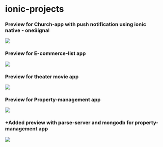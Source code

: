 # ionic-projects

<h3>Preview for Church-app with push notification using ionic native - oneSignal</h3>

[<img src="https://media.giphy.com/media/ll5QJ1jnNcXyax1zqT/giphy.gif"/>](https://youtu.be/fiVNtKLMIdU)

<h3>Preview for E-commerce-list app</h3>

[<img src="https://media.giphy.com/media/46fdybJNCkavzvVnEN/giphy.gif"/>](https://youtu.be/nitqJWEjG_Q)

<h3>Preview for theater movie app</h3>

[<img src="https://media.giphy.com/media/eexxSe4ZhWIDU5m5W8/giphy.gif"/>](https://youtu.be/UTcEmxP3Wz0)

<h3>Preview for Property-management app</h3>

[<img src="https://media.giphy.com/media/TJ7VbMEyn0crO0WHvw/giphy.gif"/>](https://youtu.be/0KVQTZgLWz0)

<h3>+Added preview with parse-server and mongodb for property-management app</h3>

[<img src="https://media.giphy.com/media/1UPWXwocpzyIU8bGpr/giphy.gif"/>](https://youtu.be/yngze-S4YzU)

